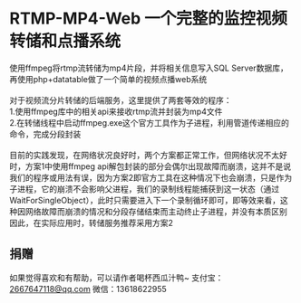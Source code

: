 # RTMP-MP4-Web 一个完整的监控视频转储和点播系统
使用ffmpeg将rtmp流转储为mp4片段，并将相关信息写入SQL Server数据库，再使用php+datatable做了一个简单的视频点播web系统<br>
<br>
对于视频流分片转储的后端服务，这里提供了两套等效的程序：<br>
1.使用ffmpeg库中的相关api来接收rtmp流并封装为mp4文件<br>
2.在转储线程中启动ffmpeg.exe这个官方工具作为子进程，利用管道传递相应的命令，完成分段封装<br><br>
目前的实践发现，在网络状况良好时，两个方案都正常工作，但网络状况不太好时，方案1中使用ffmpeg api解包封装的部分会偶尔出现故障而崩溃，这并不是说我们的程序或用法有误，因为方案2即官方工具在这种情况下也会崩溃，只是作为子进程，它的崩溃不会影响父进程，我们的录制线程能捕获到这一状态（通过WaitForSingleObject），此时只需要进入下一个录制循环即可，即等效来看，这种因网络故障而崩溃的情况和分段存储结束而主动终止子进程，并没有本质区别<br>
因此，在实际应用时，转储服务推荐采用方案2

## 捐赠
如果觉得喜欢和有帮助，可以请作者喝杯西瓜汁鸭~
支付宝：2667647118@qq.com
微信：13618622955
